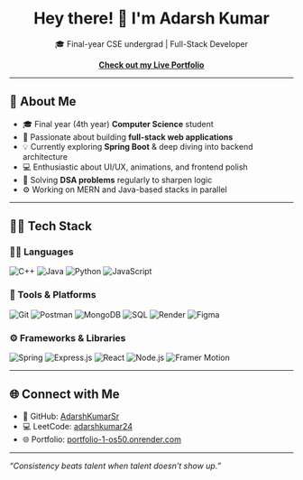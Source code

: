 <h1 align="center">Hey there! 👋 I'm Adarsh Kumar</h1>

<p align="center">
  🎓 Final-year CSE undergrad |  Full-Stack Developer  
</p>

<p align="center">
  <a href="https://portfolio-e7gt.onrender.com/" target="_blank">
     <strong>Check out my Live Portfolio</strong> 
  </a>
</p>

---

## 🚀 About Me

- 🎓 Final year (4th year) **Computer Science** student
- 🔧 Passionate about building **full-stack web applications**
- 💡 Currently exploring **Spring Boot** & deep diving into backend architecture
- 💻 Enthusiastic about UI/UX, animations, and frontend polish
- 🧠 Solving **DSA problems** regularly to sharpen logic
- ⚙️ Working on MERN and Java-based stacks in parallel

---

## 🧑‍💻 Tech Stack

### 👨‍💻 Languages  
![C++](https://img.shields.io/badge/C++-00599C?style=for-the-badge&logo=c%2B%2B&logoColor=white)
![Java](https://img.shields.io/badge/Java-ED8B00?style=for-the-badge&logo=openjdk&logoColor=white)
![Python](https://img.shields.io/badge/Python-3670A0?style=for-the-badge&logo=python&logoColor=ffdd54)
![JavaScript](https://img.shields.io/badge/JavaScript-F7DF1E?style=for-the-badge&logo=javascript&logoColor=black)

### 🧰 Tools & Platforms  
![Git](https://img.shields.io/badge/Git-F05033?style=for-the-badge&logo=git&logoColor=white)
![Postman](https://img.shields.io/badge/Postman-FF6C37?style=for-the-badge&logo=postman&logoColor=white)
![MongoDB](https://img.shields.io/badge/MongoDB-4ea94b?style=for-the-badge&logo=mongodb&logoColor=white)
![SQL](https://img.shields.io/badge/SQL-00599C?style=for-the-badge&logo=sqlite&logoColor=white)
![Render](https://img.shields.io/badge/Render-46E3B7?style=for-the-badge&logo=render&logoColor=white)
![Figma](https://img.shields.io/badge/Figma-F24E1E?style=for-the-badge&logo=figma&logoColor=white)

### ⚙️ Frameworks & Libraries  
![Spring](https://img.shields.io/badge/Spring-6DB33F?style=for-the-badge&logo=spring&logoColor=white)
![Express.js](https://img.shields.io/badge/Express.js-404d59?style=for-the-badge&logo=express&logoColor=white)
![React](https://img.shields.io/badge/React-20232a?style=for-the-badge&logo=react&logoColor=61DAFB)
![Node.js](https://img.shields.io/badge/Node.js-6DA55F?style=for-the-badge&logo=node.js&logoColor=white)
![Framer Motion](https://img.shields.io/badge/Framer-black?style=for-the-badge&logo=framer&logoColor=blue)

---

## 🌐 Connect with Me

- 🔗 GitHub: [AdarshKumarSr](https://github.com/AdarshKumarSr)
- 💻 LeetCode: [adarshkumar24](https://leetcode.com/u/adarshkumar24/)
- 🌐 Portfolio: [portfolio-1-os50.onrender.com](https://portfolio-1-os50.onrender.com/)

---

_“Consistency beats talent when talent doesn’t show up.”_

<!-- Proudly created with ❤️ by Adarsh Kumar -->
